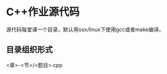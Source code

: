 C++作业源代码
=============
源代码每堂课一个目录，默认用osx/linux下使用gcc或者make编译。

目录组织形式
------------
<章>-<节>/<题目>.cpp
